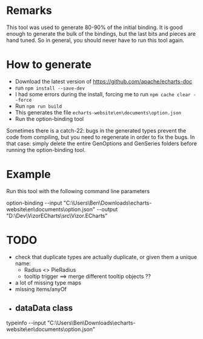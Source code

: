 ﻿# Remarks

This tool was used to generate 80-90% of the initial binding.
It is good enough to generate the bulk of the bindings, but the last bits and pieces are hand tuned.
So in general, you should never have to run this tool again.

# How to generate

 - Download the latest version of https://github.com/apache/echarts-doc
 - run `npm install --save-dev`
 - I had some errors during the install, forcing me to run `npm cache clear --force`
 - Run `npm run build`
 - This generates the file `echarts-website\en\documents\option.json`
 - Run the option-binding tool

Sometimes there is a catch-22: bugs in the generated types prevent the code from compiling, but you need to regenerate in order to fix the bugs.
In that case: simply delete the entire GenOptions and GenSeries folders before running the option-binding tool.

# Example

Run this tool with the following command line parameters

option-binding --input "C:\Users\Ben\Downloads\echarts-website\en\documents\option.json" --output "D:\Dev\VizorECharts\src\Vizor.ECharts"

# TODO
 - check that duplicate types are actually duplicate, or given them a unique name:
	- Radius <> PieRadius
	- tooltip trigger ==> merge different tooltip objects ??
 - a lot of missing type maps
 - missing items/anyOf
 - dataData class
	- 


typeinfo --input "C:\Users\Ben\Downloads\echarts-website\en\documents\option.json"